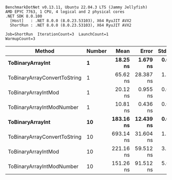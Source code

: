 ```

BenchmarkDotNet v0.13.11, Ubuntu 22.04.3 LTS (Jammy Jellyfish)
AMD EPYC 7763, 1 CPU, 4 logical and 2 physical cores
.NET SDK 8.0.100
  [Host]   : .NET 8.0.0 (8.0.23.53103), X64 RyuJIT AVX2
  ShortRun : .NET 8.0.0 (8.0.23.53103), X64 RyuJIT AVX2

Job=ShortRun  IterationCount=3  LaunchCount=1  
WarmupCount=3  

```
| Method                       | Number | Mean      | Error     | StdDev   | Min       | Max       | Gen0   | Allocated |
|----------------------------- |------- |----------:|----------:|---------:|----------:|----------:|-------:|----------:|
| **ToBinaryArrayInt**             | **1**      |  **18.25 ns** |  **1.679 ns** | **0.092 ns** |  **18.15 ns** |  **18.33 ns** | **0.0004** |      **32 B** |
| ToBinaryArrayConvertToString | 1      |  65.62 ns | 28.387 ns | 1.556 ns |  64.15 ns |  67.25 ns | 0.0011 |      96 B |
| ToBinaryArrayIntMod          | 1      |  20.12 ns |  0.955 ns | 0.052 ns |  20.08 ns |  20.18 ns | 0.0004 |      32 B |
| ToBinaryArrayIntModNumber    | 1      |  10.81 ns |  0.436 ns | 0.024 ns |  10.79 ns |  10.84 ns | 0.0004 |      32 B |
| **ToBinaryArrayInt**             | **10**     | **183.16 ns** | **12.439 ns** | **0.682 ns** | **182.38 ns** | **183.64 ns** | **0.0038** |     **320 B** |
| ToBinaryArrayConvertToString | 10     | 693.14 ns | 31.604 ns | 1.732 ns | 691.38 ns | 694.85 ns | 0.0114 |    1024 B |
| ToBinaryArrayIntMod          | 10     | 221.16 ns | 59.512 ns | 3.262 ns | 217.56 ns | 223.92 ns | 0.0038 |     320 B |
| ToBinaryArrayIntModNumber    | 10     | 151.26 ns | 91.512 ns | 5.016 ns | 147.86 ns | 157.02 ns | 0.0038 |     320 B |
